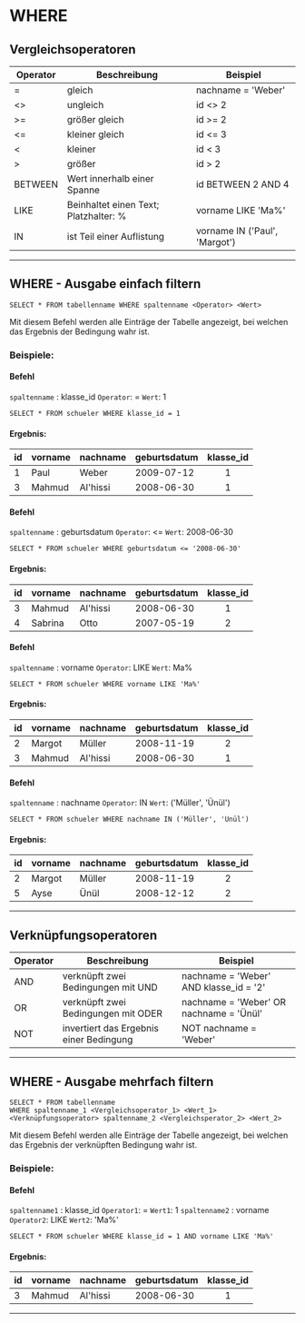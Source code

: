 # WHERE

## Vergleichsoperatoren

| Operator| Beschreibung | Beispiel |
| -------- | -------- | ------ |
| =     | gleich     | nachname = 'Weber' | 
| <>     | ungleich     | id <> 2  |
| >=     | größer gleich     | id >= 2  |
| <=     | kleiner gleich     | id <= 3   |
| <     | kleiner     | id < 3 |
| >     | größer     | id > 2 |
| BETWEEN     | Wert innerhalb einer Spanne     | id BETWEEN 2 AND 4   |
| LIKE     | Beinhaltet einen Text; Platzhalter: %     | vorname LIKE 'Ma%'  |
| IN     | ist Teil einer Auflistung     | vorname IN ('Paul', 'Margot')



---


## WHERE - Ausgabe einfach filtern

```
SELECT * FROM tabellenname WHERE spaltenname <Operator> <Wert>
```



Mit diesem Befehl werden alle Einträge der Tabelle angezeigt, bei welchen das Ergebnis der Bedingung wahr ist.

### Beispiele:

#### Befehl
`spaltenname` : klasse_id
`Operator`: =
`Wert`: 1

```
SELECT * FROM schueler WHERE klasse_id = 1
```

#### Ergebnis:

|id| vorname   | nachname | geburtsdatum | klasse_id | 
|--|--------   | -------- | ------------ | :-------: |
|1 | Paul      | Weber    | 2009-07-12   |     1     |
|3 | Mahmud    | Al'hissi | 2008-06-30   |     1     |

#### Befehl
`spaltenname` : geburtsdatum
`Operator`: <=
`Wert`: 2008-06-30

```
SELECT * FROM schueler WHERE geburtsdatum <= '2008-06-30'
```

#### Ergebnis:

|id| vorname   | nachname | geburtsdatum | klasse_id | 
|--|--------   | -------- | ------------ | :-------: |
|3 | Mahmud    | Al'hissi | 2008-06-30   |     1     |
|4 | Sabrina   |  Otto    | 2007-05-19   |     2     |


#### Befehl
`spaltenname` : vorname
`Operator`: LIKE
`Wert`: Ma%

```
SELECT * FROM schueler WHERE vorname LIKE 'Ma%'
```

#### Ergebnis:

|id| vorname   | nachname | geburtsdatum | klasse_id | 
|--|--------   | -------- | ------------ | :-------: |
|2 | Margot    | Müller   | 2008-11-19   |     2     |
|3 | Mahmud    | Al'hissi | 2008-06-30   |     1     |


#### Befehl
`spaltenname` : nachname
`Operator`: IN
`Wert`: ('Müller', 'Ünül')

```
SELECT * FROM schueler WHERE nachname IN ('Müller', 'Ünül')
```

#### Ergebnis:

|id| vorname   | nachname | geburtsdatum | klasse_id | 
|--|--------   | -------- | ------------ | :-------: |
|2 | Margot    | Müller   | 2008-11-19   |     2     |
|5 | Ayse      | Ünül     | 2008-12-12   |     2     |



---


## Verknüpfungsoperatoren
| Operator| Beschreibung | Beispiel |
| -------- | -------- | ------ |
| AND     | verknüpft zwei Bedingungen mit UND  | nachname = 'Weber' AND klasse_id = '2' | 
| OR    |  verknüpft zwei Bedingungen mit  ODER   | nachname = 'Weber' OR nachname = 'Ünül'  |
| NOT     | invertiert das Ergebnis einer Bedingung     | NOT nachname = 'Weber'  |



---


## WHERE - Ausgabe mehrfach filtern

```
SELECT * FROM tabellenname 
WHERE spaltenname_1 <Vergleichsoperator_1> <Wert_1>
<Verknüpfungsoperator> spaltenname_2 <Vergleichsperator_2> <Wert_2> 
```



Mit diesem Befehl werden alle Einträge der Tabelle angezeigt, bei welchen das Ergebnis der verknüpften Bedingung wahr ist.

### Beispiele:

#### Befehl
`spaltenname1` : klasse_id
`Operator1`: =
`Wert1`: 1
`spaltenname2` : vorname
`Operator2`: LIKE
`Wert2`: 'Ma%'

```
SELECT * FROM schueler WHERE klasse_id = 1 AND vorname LIKE 'Ma%'
```

#### Ergebnis:
|id| vorname   | nachname | geburtsdatum | klasse_id | 
|--|--------   | -------- | ------------ | :-------: |
|3 | Mahmud    | Al'hissi | 2008-06-30   |     1     |

---